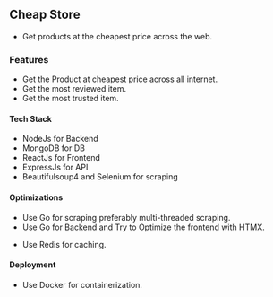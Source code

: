 ## Cheap Store

- Get products at the cheapest price across the web.

### Features

- Get the Product at cheapest price across all internet.
- Get the most reviewed item.
- Get the most trusted item.

#### Tech Stack

- NodeJs for Backend
- MongoDB for DB
- ReactJs for Frontend
- ExpressJs for API
- Beautifulsoup4 and Selenium for scraping

#### Optimizations

- Use Go for scraping preferably multi-threaded scraping.
- Use Go for Backend and Try to Optimize the frontend with HTMX.

* Use Redis for caching.

#### Deployment

- Use Docker for containerization.
